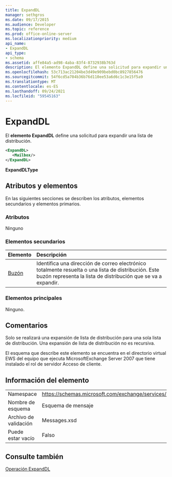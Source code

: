 ```yaml
---
title: ExpandDL
manager: sethgros
ms.date: 09/17/2015
ms.audience: Developer
ms.topic: reference
ms.prod: office-online-server
ms.localizationpriority: medium
api_name:
- ExpandDL
api_type:
- schema
ms.assetid: affe84a5-ad98-4aba-83f4-8732938b763d
description: El elemento ExpandDL define una solicitud para expandir una lista de distribución.
ms.openlocfilehash: 53c713ac21204be3d49e909bebd0bc8927856476
ms.sourcegitcommit: 54f6cd5a704b36b76d110ee53a6d6c1c3e15f5a9
ms.translationtype: MT
ms.contentlocale: es-ES
ms.lasthandoff: 09/24/2021
ms.locfileid: "59545163"
---
```

# <a name="expanddl"></a>ExpandDL

El **elemento ExpandDL** define una solicitud para expandir una lista de distribución. 
  
```xml
<ExpandDL>
   <Mailbox/>
</ExpandDL>
```

 **ExpandDLType**
## <a name="attributes-and-elements"></a>Atributos y elementos

En las siguientes secciones se describen los atributos, elementos secundarios y elementos primarios.
  
### <a name="attributes"></a>Atributos

Ninguno
  
### <a name="child-elements"></a>Elementos secundarios

|**Elemento**|**Descripción**|
|:-----|:-----|
|[Buzón](mailbox.md) <br/> |Identifica una dirección de correo electrónico totalmente resuelta o una lista de distribución. Este buzón representa la lista de distribución que se va a expandir.  <br/> |
   
### <a name="parent-elements"></a>Elementos principales

Ninguno.
  
## <a name="remarks"></a>Comentarios

Solo se realizará una expansión de lista de distribución para una sola lista de distribución. Una expansión de lista de distribución no es recursiva.
  
El esquema que describe este elemento se encuentra en el directorio virtual EWS del equipo que ejecuta MicrosoftExchange Server 2007 que tiene instalado el rol de servidor Acceso de cliente.
  
## <a name="element-information"></a>Información del elemento

|||
|:-----|:-----|
|Namespace  <br/> |https://schemas.microsoft.com/exchange/services/2006/messages  <br/> |
|Nombre de esquema  <br/> |Esquema de mensaje  <br/> |
|Archivo de validación  <br/> |Messages.xsd  <br/> |
|Puede estar vacío  <br/> |Falso  <br/> |
   
## <a name="see-also"></a>Consulte también



[Operación ExpandDL](expanddl-operation.md)

